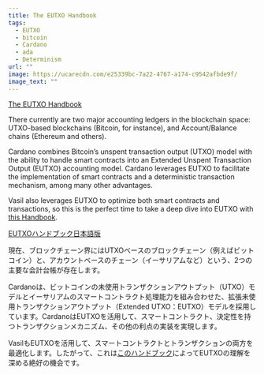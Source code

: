 ```yaml
---
title: The EUTXO Handbook
tags:
  - EUTXO
  - bitcoin
  - Cardano
  - ada
  - Determinism
url: ""
image: https://ucarecdn.com/e25339bc-7a22-4767-a174-c9542afbde9f/
image_text: ""
---
```


[The EUTXO Handbook](https://ucarecdn.com/3da33f2f-73ac-4c9b-844b-f215dcce0628/EUTXOhandbook_for_EC.pdf)

There currently are two major accounting ledgers in the blockchain space: UTXO-based blockchains (Bitcoin, for instance), and Account/Balance chains (Ethereum and others).

Cardano combines Bitcoin’s unspent transaction output (UTXO) model with the ability to handle smart contracts into an Extended Unspent Transaction Output (EUTXO) accounting model. Cardano leverages EUTXO to facilitate the implementation of smart contracts and a deterministic transaction mechanism, among many other advantages.

Vasil also leverages EUTXO to optimize both smart contracts and transactions, so this is the perfect time to take a deep dive into EUTXO with [this Handbook](https://ucarecdn.com/3da33f2f-73ac-4c9b-844b-f215dcce0628/EUTXOhandbook_for_EC.pdf).

[EUTXOハンドブック日本語版](https://drive.google.com/file/d/1wxITHoEjoR59MdHfL0EEIvZtC9raOSXC/view)

現在、ブロックチェーン界にはUTXOベースのブロックチェーン（例えばビットコイン）と、アカウントベースのチェーン（イーサリアムなど）という、2つの主要な会計台帳が存在します。

Cardanoは、ビットコインの未使用トランザクションアウトプット（UTXO）モデルとイーサリアムのスマートコントラクト処理能力を組み合わせた、拡張未使用トランザクションアウトプット（Extended UTXO：EUTXO）モデルを採用しています。CardanoはEUTXOを活用して、スマートコントラクト、決定性を持つトランザクションメカニズム、その他の利点の実装を実現します。

VasilもEUTXOを活用して、スマートコントラクトとトランザクションの両方を最適化します。したがって、これは[このハンドブック](https://drive.google.com/file/d/1wxITHoEjoR59MdHfL0EEIvZtC9raOSXC/view)によってEUTXOの理解を深める絶好の機会です。
